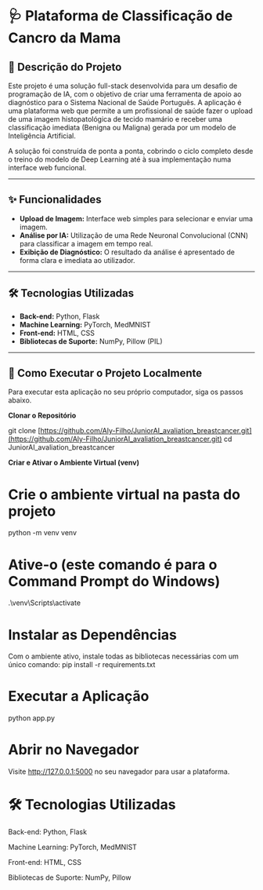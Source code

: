 # 🩺 Plataforma de Classificação de Cancro da Mama

## 📝 Descrição do Projeto

Este projeto é uma solução full-stack desenvolvida para um desafio de programação de IA, com o objetivo de criar uma ferramenta de apoio ao diagnóstico para o Sistema Nacional de Saúde Português. A aplicação é uma plataforma web que permite a um profissional de saúde fazer o upload de uma imagem histopatológica de tecido mamário e receber uma classificação imediata (Benigna ou Maligna) gerada por um modelo de Inteligência Artificial.

A solução foi construída de ponta a ponta, cobrindo o ciclo completo desde o treino do modelo de Deep Learning até à sua implementação numa interface web funcional.

---

## ✨ Funcionalidades

-   **Upload de Imagem:** Interface web simples para selecionar e enviar uma imagem.
-   **Análise por IA:** Utilização de uma Rede Neuronal Convolucional (CNN) para classificar a imagem em tempo real.
-   **Exibição de Diagnóstico:** O resultado da análise é apresentado de forma clara e imediata ao utilizador.

---

## 🛠️ Tecnologias Utilizadas

-   **Back-end:** Python, Flask
-   **Machine Learning:** PyTorch, MedMNIST
-   **Front-end:** HTML, CSS
-   **Bibliotecas de Suporte:** NumPy, Pillow (PIL)

---

## 🚀 Como Executar o Projeto Localmente

Para executar esta aplicação no seu próprio computador, siga os passos abaixo.

**Clonar o Repositório**

git clone [https://github.com/Aly-Filho/JuniorAI_avaliation_breastcancer.git](https://github.com/Aly-Filho/JuniorAI_avaliation_breastcancer.git)
cd JuniorAI_avaliation_breastcancer

**Criar e Ativar o Ambiente Virtual (venv)**
# Crie o ambiente virtual na pasta do projeto
python -m venv venv

# Ative-o (este comando é para o Command Prompt do Windows)
.\venv\Scripts\activate

# **Instalar as Dependências**
Com o ambiente ativo, instale todas as bibliotecas necessárias com um único comando:
pip install -r requirements.txt

# **Executar a Aplicação**
python app.py

# **Abrir no Navegador**
Visite http://127.0.0.1:5000 no seu navegador para usar a plataforma.


# 🛠️ Tecnologias Utilizadas
Back-end: Python, Flask

Machine Learning: PyTorch, MedMNIST

Front-end: HTML, CSS

Bibliotecas de Suporte: NumPy, Pillow
